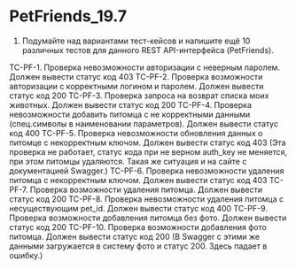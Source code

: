 # PetFriends_19.7

1. Подумайте над вариантами тест-кейсов и напишите ещё 10 различных тестов для данного REST API-интерфейса (PetFriends).

TC-PF-1. Проверка невозможности авторизации с неверным паролем. Должен вывести статус код 403
TC-PF-2. Проверка возможности авторизации с корректными логином и паролем. Должен вывести статус код 200
TC-PF-3. Проверка запроса на возврат списка моих животных. Должен вывести статус код 200
TC-PF-4. Проверка невозможности добавить питомца с не корректными данными (спец.символы в наименовании параметров). Должен вывести статус код 400
TC-PF-5. Проверка невозможности обновления данных о питомце с некорректным ключом. Должен вывести статус код 403
         (Эта проверка не работает, статус кода при не верном auth_key не меняется, при этом питомцы удаляются. Такая же ситуация и на сайте с документацией Swagger.)
TC-PF-6. Проверка невозможности удаления питомца с некорректным ключом. Должен вывести статус код 403
TC-PF-7. Проверка возможности удаления питомца. Должен вывести статус код 200
TC-PF-8. Проверка невозможности удаления питомца с несуществующим pet_id. Должен вывести статус код 400
TC-PF-9. Проверка возможности добавления питомца без фото. Должен вывести статус код 200
TC-PF-10. Проверка возможности добавления фото питомца. Должен вывести статус код 200
         (В Swagger с этими же данными загружается в систему фото и статус 200. Здесь падает в ошибку.)
